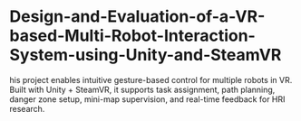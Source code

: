 # Design-and-Evaluation-of-a-VR-based-Multi-Robot-Interaction-System-using-Unity-and-SteamVR
his project enables intuitive gesture-based control for multiple robots in VR. Built with Unity + SteamVR, it supports task assignment, path planning, danger zone setup, mini-map supervision, and real-time feedback for HRI research.
